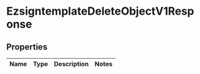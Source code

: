 
# EzsigntemplateDeleteObjectV1Response

## Properties
| Name | Type | Description | Notes |
| ------------ | ------------- | ------------- | ------------- |



